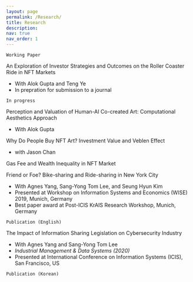 ```yaml
---
layout: page
permalink: /Research/
title: Research
description:
nav: true
nav_order: 1
---
```


`Working Paper`

An Exploration of Investor Strategies and Outcomes on the Roller Coaster Ride in NFT Markets
- With Alok Gupta and Teng Ye
- In prepration for submission to a journal

`In progress`

Perception and Valuation of Human-AI Co-created Art: Computational Aesthetics Approach
- With Alok Gupta

Why Do People Buy NFT Art? Investment Value and Veblen Effect 
- with Jason Chan



Gas Fee and Wealth Inequality in NFT Market

Friend or Foe? Bike-sharing and Ride-sharing in New York City
- With Agnes Yang, Sang-Yong Tom Lee, and Seung Hyun Kim
- Presented at Workshop on Information Systems and Economics (WISE) 2019, Munich, Germany
- Best paper award at Post-ICIS KrAIS Research Workshop, Munich, Germany

`Publication (English)`

The Impact of Information Sharing Legislation on Cybersecurity Industry
- With Agnes Yang and Sang-Yong Tom Lee
- <i>Industrial Management & Data Systems (2020)</i>
- Presented at International Conference on Information Systems (ICIS), San Francisco, US

`Publication (Korean)`

